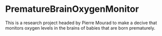 # PrematureBrainOxygenMonitor
This is a research project headed by Pierre Mourad to make a decive that monitors oxygen levels in the brains of babies that are born prematurely. 

